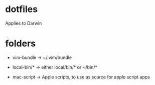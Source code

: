 # dotfiles

Applies to Darwin

# folders

- vim-bundle -> ~/.vim/bundle

- local-bin/* -> either local/bin/* or ~/bin/*

- mac-script -> Apple scripts, to use as source for apple script apps
